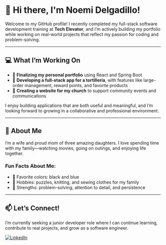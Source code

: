 # 👋 Hi there, I'm Noemi Delgadillo!

Welcome to my GitHub profile! I recently completed my full-stack software development training at **Tech Elevator**, and I’m actively building my portfolio while working on real-world projects that reflect my passion for coding and problem-solving.

---

## 💻 What I’m Working On

- 🧩 **Finalizing my personal portfolio** using React and Spring Boot  
- 🌽 **Developing a full-stack app for a tortillería**, with features like large-order management, reward points, and favorite products  
- 🙏 **Creating a website for my church** to support community events and communications

I enjoy building applications that are both useful and meaningful, and I’m looking forward to growing in a collaborative and professional environment.

---

## 💬 About Me

I’m a wife and proud mom of three amazing daughters. I love spending time with my family—watching movies, going on outings, and enjoying life together.

### Fun Facts About Me:
- 🎨 Favorite colors: black and blue  
- 🧩 Hobbies: puzzles, knitting, and sewing clothes for my family  
- 🧠 Strengths: problem-solving, attention to detail, and persistence

---

## 📫 Let’s Connect!

I’m currently seeking a junior developer role where I can continue learning, contribute to real projects, and grow as a software engineer.

[![LinkedIn](https://img.shields.io/badge/LinkedIn-Connect-blue?logo=linkedin)](https://www.linkedin.com/in/noemidelgadilloroldan/)
